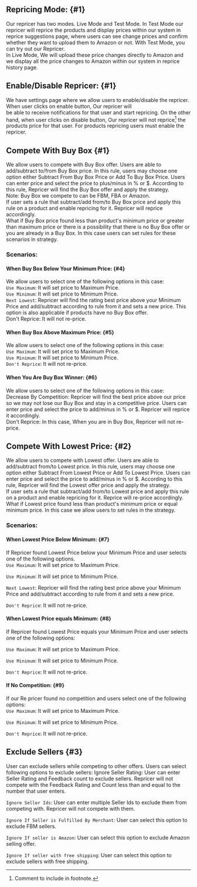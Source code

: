 ## Repricing Mode: {#1}

Our repricer has two modes. Live Mode and Test Mode. In Test Mode our repricer will reprice the products and display prices within our system in reprice suggestions page, where users can see change prices and confirm whether they want to upload them to Amazon or not. With Test Mode, you can try out our Repricer.  
In Live Mode, We will upload these price changes directly to Amazon and we display all the price changes to Amazon within our system in reprice history page.

## Enable/Disable Repricer: {#1}

We have settings page where we allow users to enable/disable the repricer. When user clicks on enable button, Our repricer will  
be able to receive notifications for that user and start repricing. On the other hand, when user clicks on disable button, Our repricer will not reprice[^2] the products price for that user. For products repricing users must enable the repricer.

## Compete With Buy Box {#1}

We allow users to compete with Buy Box offer. Users are able to add/subtract to/from Buy Box price.  In this rule, users may choose one option either Subtract From Buy Box Price or Add To Buy Box Price. Users can enter price and select the price to plus/minus in % or $. According to this rule, Repricer will find the Buy Box offer and apply the strategy.  
Note:  Buy Box we compete to can be FBM, FBA or Amazon.  
If user sets a rule that subtract/add from/to Buy Box price and apply this rule on a product and enable repricing for it. Repricer will reprice accordingly.  
What if Buy Box price found less than product's minimum price or greater than maximum price or there is a possibility that there is no Buy Box offer or you are already in a Buy Box. In this case users can set rules for these scenarios in strategy.

### Scenarios:

#### When Buy Box Below Your Minimum Price: {#4}

We allow users to select one of the following options in this case:  
`Use Maximum`:  It will set price to Maximum Price.  
`Use Minimum`:  It will set price to Minimum Price.  
`Next Lowest`: Repricer will find the rating best price above your Minimum Price and add/subtract according to rule from it and sets a new price. This option is also applicable if products have no Buy Box offer.  
Don't Reprice:  It will not re-price.

#### When Buy Box Above Maximum Price: {#5}

We allow users to select one of the following options in this case:  
`Use Maximum`: It will set price to Maximum Price.  
`Use Minimum`: It will set price to Minimum Price.  
`Don't Reprice`: It will not re-price.

#### When You Are Buy Box Winner: {#6}

We allow users to select one of the following options in this case:  
Decrease By Competition: Repricer will find the best price above our price so we may not lose our Buy Box and stay in a competitive price. Users can enter price and select the price to add/minus in % or $. Repricer will reprice it accordingly.  
Don't Reprice: In this case, When you are in Buy Box, Repricer will not re-price.

## Compete With Lowest Price: {#2}

We allow users to compete with Lowest offer. Users are able to add/subtract from/to Lowest price. In this rule, users may choose one option either Subtract From Lowest Price or Add To Lowest Price. Users can enter price and select the price to add/minus in % or $. According to this rule, Repricer will find the Lowest offer price and apply the strategy.  
If user sets a rule that subtract/add from/to Lowest price and apply this rule on a product and enable repricing for it. Reprice will re-price accordingly.  
What if Lowest price found less than product's minimum price or equal minimum price. In this case we allow users to set rules in the strategy.

### Scenarios:

#### When Lowest Price Below Minimum: {#7}

If Repricer found Lowest Price below your Minimum Price and user selects one of the following options.  
`Use Maximum`: It will set price to Maximum Price.

`Use Minimum`: It will set price to Minimum Price.

`Next Lowest`: Repricer will find the rating best price above your Minimum Price and add/subtract according to rule from it and sets a new price.

`Don't Reprice`:  It will not re-price.

#### When Lowest Price equals Minimum: {#8}

If  Repricer found Lowest Price equals your Minimum Price and user selects one of the following options:

`Use Maximum`: It will set price to Maximum Price.

`Use Minimum`: It will set price to Minimum Price.

`Don't Reprice`: It will not re-price.

#### If No Competition: {#9}

If our Re pricer found no competition and users select one of the following options:  
`Use Maximum`: It will set price to Maximum Price.

`Use Minimum`: It will set price to Minimum Price.

`Don't Reprice`: It will not re-price.

## Exclude Sellers {#3}
User can exclude sellers while competing to other offers. Users can select following options to exclude sellers:
Ignore Seller Rating: User can enter Seller Rating and Feedback count to exclude sellers. Repricer will not compete with the Feedback Rating and Count less than and equal to the number that user enters.

`Ignore Seller Ids`: User can enter multiple Seller Ids to exclude them from competing with. Repricer will not compete with them.

`Ignore If Seller is Fulfilled By Merchant`: User can select this option to exclude FBM sellers.

`Ignore If seller is Amazon`: User can select this option to exclude Amazon selling offer.

`Ignore If seller with free shipping`: User can select this option to exclude sellers with free shipping.


[^2]: Comment to include in footnote.
